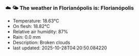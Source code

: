 ### ☁️ 🌤️  The weather in Florianópolis is: Florianópolis

- Temperature: 18.63°C
- On flesh: 18.82°C
- Relative air humidity: 87%
- Rain: 0.0 mm
- Description: Broken clouds
- last updated: 2025-10-28T04:20:50.084220
